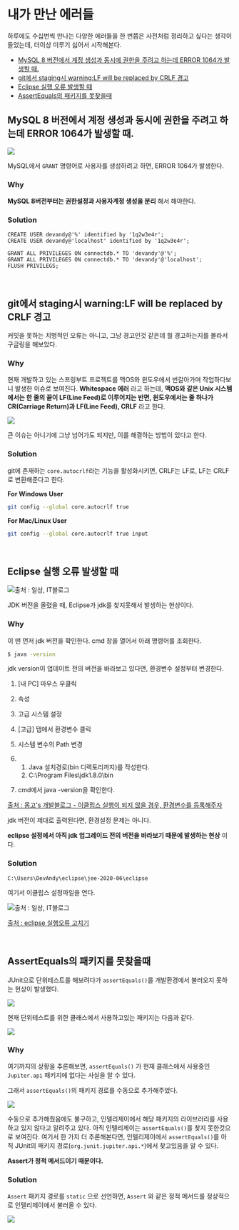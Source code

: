 # 내가 만난 에러들

하루에도 수십번씩 만나는 다양한 에러들을 한 번쯤은 사전처럼 정리하고 싶다는 생각이 들었는데, 더이상 미루기 싫어서 시작해본다.

- [MySQL 8 버전에서 계정 생성과 동시에 권한을 주려고 하는데 ERROR 1064가 발생할 때.](#mysql-8-grant)
- [git에서 staging시 warning:LF will be replaced by CRLF 경고](#autocrlf)
- [ Eclipse 실행 오류 발생할 때](#eclipse-launch-error)
- [AssertEquals의 패키지를 못찾을때](#import-assert)

## <a name="mysql-8-grant"></a>MySQL 8 버전에서 계정 생성과 동시에 권한을 주려고 하는데 ERROR 1064가 발생할 때.

![](https://lh3.googleusercontent.com/pw/ACtC-3eXvKWtKGClCV0F3-eU5TCf-0HJ9Qxz2GTv_RM1MLI_QmnBgSDbGFjPo0AZ4s6UdSBkX5HIHkK_s3Hnf1NIYmQ7ppBpaiY2T7MNgsn7GfHt7VUhC9EHHXT-SuxzN_5zEed6XGtk5b0yb9MvWVklZ5AtCA=w1792-h1040-no?authuser=0)

MySQL에서 `GRANT` 명령어로 사용자를 생성하려고 하면, ERROR 1064가 발생한다.

### Why

**MySQL 8버전부터는 권한설정과 사용자계정 생성을 분리** 해서 해야한다.

### Solution

```mysql
CREATE USER devandy@'%' identified by '1q2w3e4r';
CREATE USER devandy@'localhost' identified by '1q2w3e4r';
  
GRANT ALL PRIVILEGES ON connectdb.* TO 'devandy'@'%';
GRANT ALL PRIVILEGES ON connectdb.* TO 'devandy'@'localhost';
FLUSH PRIVILEGS;
```

<br>

## <a name="autocrlf"></a>git에서 staging시 warning:LF will be replaced by CRLF 경고

커밋을 못하는 치명적인 오류는 아니고, 그냥 경고인것 같은데 뭘 경고하는지를 몰라서 구글링을 해보았다.

### Why

현재 개발하고 있는 스프링부트 프로젝트를 맥OS와 윈도우에서 번갈아가며 작업하다보니 발생한 이슈로 보여진다. **Whitespace 에러** 라고 하는데, **맥OS와 같은 Unix 시스템에서는 한 줄의 끝이 LF(Line Feed)로 이루어지는 반면, 윈도우에서는 줄 하나가 CR(Carriage Return)과 LF(Line Feed), CRLF** 라고 한다.

![](https://lh3.googleusercontent.com/pw/ACtC-3fvgXjIyNdSU9oVyNOFaqupB6FMSRTK38GEwAOHwBPi3TzgH0OU7Njw49K_REW8gglqS_3lTXxlMFkGwrNlfUZPq2pYnKB5iByqS6VeYin3mVx6m4xlYxfZqvp4ZbGBVGu0lCub2tdk8-y8I9Y47QX-8w=w840-h152-no?authuser=0)

큰 이슈는 아니기에 그냥 넘어가도 되지만, 이를 해결하는 방법이 있다고 한다.

### Solution

git에 존재하는 `core.autocrlf`라는 기능을 활성화시키면, CRLF는 LF로, LF는 CRLF로 변환해준다고 한다.

**For Windows User**

~~~bash
git config --global core.autocrlf true
~~~

**For Mac/Linux User**

~~~bash
git config --global core.autocrlf true input
~~~

<br>

## <a name="eclipse-launch-error"></a> Eclipse 실행 오류 발생할 때

![출처 : 일상, IT블로그](https://user-images.githubusercontent.com/33862991/93956845-02a87800-fd8e-11ea-8321-bac8e8e232af.PNG)

JDK 버전을 올렸을 때, Eclipse가 jdk를 찾지못해서 발생하는 현상이다.

### Why

이 땐 먼저 jdk 버전을 확인한다. cmd 창을 열어서 아래 명령어를 조회한다.

~~~bash
$ java -version
~~~

 jdk version이 업데이트 전의 버전을 바라보고 있다면, 환경변수 설정부터 변경한다.

1. [내 PC] 마우스 우클릭

2. 속성

3. 고급 시스템 설정

4. [고급] 탭에서 환경변수 클릭

5. 시스템 변수의 Path 변경

6. 1. Java 설치경로(bin 디렉토리까지)를 작성한다.
   2. C:\Program Files\jdk1.8.0\bin

7. cmd에서 java -version을 확인한다.

[출처 : 몽고's 개발블로그 - 이클립스 실행이 되지 않을 경우, 환경변수를 등록해주자](https://mongodev.tistory.com/28)

jdk 버전이 제대로 출력된다면, 환경설정 문제는 아니다.

**eclipse 설정에서 아직 jdk 업그레이드 전의 버전을 바라보기 때문에 발생하는 현상** 이다.

### Solution

~~~
C:\Users\DevAndy\eclipse\jee-2020-06\eclipse
~~~

여기서 이클립스 설정파일을 연다.

![출처 : 일상, IT블로그](https://user-images.githubusercontent.com/33862991/93956841-01774b00-fd8e-11ea-965c-9fc76c8a875c.PNG)

[출처 : eclipse 실행오류 고치기](https://m.blog.naver.com/PostView.nhn?blogId=pgh7092&logNo=221130560840&proxyReferer=https:%2F%2Fwww.google.com%2F)

<br>

## <a name="import-assert"></a>AssertEquals의 패키지를 못찾을때

JUnit으로 단위테스트를 해보려다가 `assertEquals()`를 개발환경에서 불러오지 못하는 현상이 발생했다.

![](https://user-images.githubusercontent.com/33862991/103162552-6468fa00-4835-11eb-8b90-dbd036499078.png)

현재 단위테스트를 위한 클래스에서 사용하고있는 패키지는 다음과 같다.

![](https://user-images.githubusercontent.com/33862991/103162553-66cb5400-4835-11eb-8417-9637dc8bb082.png)

### Why

여기까지의 상황을 추론해보면, `assertEquals()` 가 현재 클래스에서 사용중인 `Jupiter.api` 패키지에 없다는 사실을 알 수 있다. 

그래서 `assertEquals()`의 패키지 경로를 수동으로 추가해주었다.

![](https://user-images.githubusercontent.com/33862991/103162655-975fbd80-4836-11eb-9837-42a44ecb775b.png)

수동으로 추가해줬음에도 불구하고, 인텔리제이에서 해당 패키지의 라이브러리를 사용하고 있지 않다고 알려주고 있다. 아직 인텔리제이는 `assertEquals()`를 찾지 못한것으로 보여진다. 여기서 한 가지 더 추론해본다면, 인텔리제이에서 `assertEquals()`를 아직 JUnit의 패키지 경로(`org.junit.jupiter.api.*`)에서 찾고있음을 알 수 있다. 

**Assert가 정적 메서드이기 때문이다.**

### Solution

`Assert` 패키지 경로를 `static` 으로 선언하면, `Assert` 와 같은 정적 메서드를 정상적으로 인텔리제이에서 불러올 수 있다.

![](https://user-images.githubusercontent.com/33862991/103163273-6afc6f00-483f-11eb-8ae2-e7dbfe6d105e.png)

<br>

